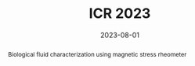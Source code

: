 ---
title: ICR 2023

output: 
  html_document:
    includes:
       in_header: GA_Script.html

event: International Congress of Rheology 2023
event_url: https://www.erasmus.gr/microsites/1221

location: Hotel Athenaeum Intercontinental, Athens, Greece
address:
  street: ''
  city: Athens
  region: ''
  postcode: ''
  country: Greece

summary: 'International Congress of Rheology 2023'
abstract: 'Biological fluid characterization using magnetic stress rheometer'

# Talk start and end times.
#   End time can optionally be hidden by prefixing the line with `#`.
date: '2023-08-01'
#date_end: '2030-06-01T15:00:00Z'
all_day: false

# Schedule page publish date (NOT talk date).
#publishDate: '2017-01-01T00:00:00Z'

authors:
  - admin

tags: []

# Is this a featured talk? (true/false)
featured: false

image:
  caption: ''
  focal_point: Center

#links:
#  - icon: twitter
#    icon_pack: fab
#    name: Follow
#    url: https://twitter.com/georgecushen
url_code: ''
url_pdf: ''
url_slides: ''
url_video: ''

# Markdown Slides (optional).
#   Associate this talk with Markdown slides.
#   Simply enter your slide deck's filename without extension.
#   E.g. `slides = "example-slides"` references `content/slides/example-slides.md`.
#   Otherwise, set `slides = ""`.
slides: ""

# Projects (optional).
#   Associate this post with one or more of your projects.
#   Simply enter your project's folder or file name without extension.
#   E.g. `projects = ["internal-project"]` references `content/project/deep-learning/index.md`.
#   Otherwise, set `projects = []`.
projects: []
---